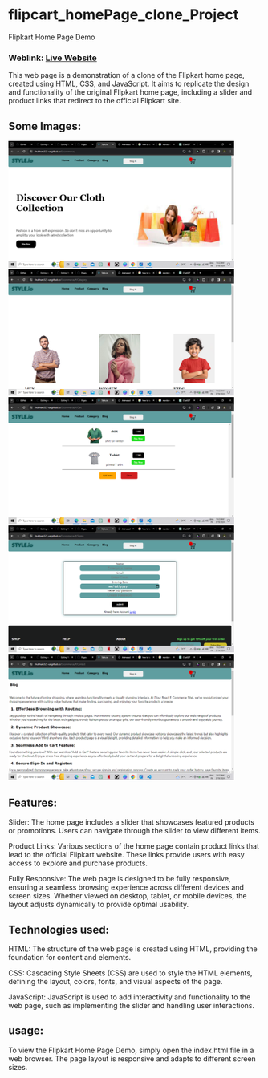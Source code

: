 # flipcart_homePage_clone_Project

Flipkart Home Page Demo
### Weblink: [Live Website](https://shubham321-ux.github.io/flipcart_homePage_clone_Project/)



This web page is a demonstration of a clone of the Flipkart home page, created using HTML, CSS, and JavaScript. It aims to replicate the design and functionality of the original Flipkart home page, including a slider and product links that redirect to the official Flipkart site.
## Some Images:
 <img width="450px;" src="https://github.com/shubham321-ux/E-commerce/blob/main/ecommerce%201.png?raw=true"/>
<img width="450px;" src="https://github.com/shubham321-ux/E-commerce/blob/main/ecommerce%202.png?raw=truee"/>
<img width="450px;" src="https://github.com/shubham321-ux/E-commerce/blob/main/ecommerce%203.png?raw=true"/>
<img width="450px;" src="https://github.com/shubham321-ux/E-commerce/blob/main/ecommerce%204.png?raw=true"/>
<img width="450px;" src="https://github.com/shubham321-ux/E-commerce/blob/main/ecommerce%205.png?raw=true"/>

## Features:

Slider: The home page includes a slider that showcases featured products or promotions. Users can navigate through the slider to view different items.

Product Links: Various sections of the home page contain product links that lead to the official Flipkart website. These links provide users with easy access to explore and purchase products.

Fully Responsive: The web page is designed to be fully responsive, ensuring a seamless browsing experience across different devices and screen sizes. Whether viewed on desktop, tablet, or mobile devices, the layout adjusts dynamically to provide optimal usability.

## Technologies used:

HTML: The structure of the web page is created using HTML, providing the foundation for content and elements.

CSS: Cascading Style Sheets (CSS) are used to style the HTML elements, defining the layout, colors, fonts, and visual aspects of the page.

JavaScript: JavaScript is used to add interactivity and functionality to the web page, such as implementing the slider and handling user interactions.

## usage:

To view the Flipkart Home Page Demo, simply open the index.html file in a web browser. The page layout is responsive and adapts to different screen sizes.
